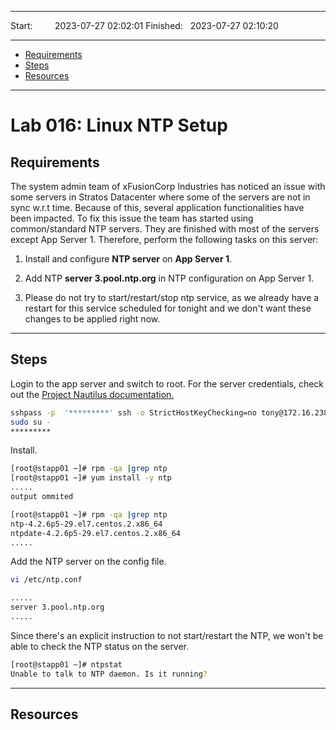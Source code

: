 
------------------------------

Start: &nbsp;&nbsp;&nbsp;&nbsp;&nbsp;&nbsp;&nbsp;&nbsp;2023-07-27 02:02:01
Finished: &nbsp;&nbsp;2023-07-27 02:10:20

------------------------------

- [Requirements](#requirements)
- [Steps](#steps)
- [Resources](#resources)

------------------------------

# Lab 016: Linux NTP Setup

## Requirements

The system admin team of xFusionCorp Industries has noticed an issue with some servers in Stratos Datacenter where some of the servers are not in sync w.r.t time. Because of this, several application functionalities have been impacted. To fix this issue the team has started using common/standard NTP servers. They are finished with most of the servers except App Server 1. Therefore, perform the following tasks on this server:

1. Install and configure **NTP server** on **App Server 1**.


2. Add NTP **server 3.pool.ntp.org** in NTP configuration on App Server 1.


3. Please do not try to start/restart/stop ntp service, as we already have a restart for this service scheduled for tonight and we don't want these changes to be applied right now.

------------------------------

## Steps


Login to the app server and switch to root. For the server credentials, check out the [Project Nautilus documentation.](https://kodekloudhub.github.io/kodekloud-engineer/docs/projects/nautilus)


```bash
sshpass -p  '*********' ssh -o StrictHostKeyChecking=no tony@172.16.238.10
sudo su -
*********  
```

Install. 

```bash
[root@stapp01 ~]# rpm -qa |grep ntp
[root@stapp01 ~]# yum install -y ntp 
.....
output ommited

[root@stapp01 ~]# rpm -qa |grep ntp
ntp-4.2.6p5-29.el7.centos.2.x86_64
ntpdate-4.2.6p5-29.el7.centos.2.x86_64
.....

```

Add the NTP server on the config file. 

```bash
vi /etc/ntp.conf

.....
server 3.pool.ntp.org
.....
```

Since there's an explicit instruction to not start/restart the NTP, we won't be able to check the NTP status on the server.

```bash
[root@stapp01 ~]# ntpstat 
Unable to talk to NTP daemon. Is it running? 
```


------------------------------

## Resources